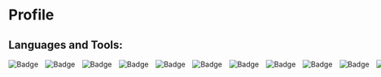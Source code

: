 # Profile

## Languages and Tools:

<div style="white-space: nowrap;">
  <img alt="Badge" style="margin-right: 10px;" src="https://img.shields.io/badge/python%20-%2314354C.svg?&style=for-the-badge&logo=python&logoColor=white"/>
  <img alt="Badge" style="margin-right: 10px;" src="https://img.shields.io/badge/jupyter_notebook%20-%23F37626.svg?&style=for-the-badge&logo=jupyter&logoColor=white"/>
  <img alt="Badge" style="margin-right: 10px;" src="https://img.shields.io/badge/node.js%20-%2343853D.svg?&style=for-the-badge&logo=node.js&logoColor=white"/>
  <img alt="Badge" style="margin-right: 10px;" src="https://img.shields.io/badge/javascript%20-%23323330.svg?&style=for-the-badge&logo=javascript&logoColor=%23F7DF1E"/>
  <img alt="Badge" style="margin-right: 10px;" src="https://img.shields.io/badge/dart-%230175C2.svg?&style=for-the-badge&logo=dart&logoColor=white"/>
  <img alt="Badge" style="margin-right: 10px;" src="https://img.shields.io/badge/flutter-%2302569B.svg?&style=for-the-badge&logo=flutter&logoColor=white"/>
  <img alt="Badge" style="margin-right: 10px;" src="https://img.shields.io/badge/pytorch-%23EE4C2C.svg?&style=for-the-badge&logo=pytorch&logoColor=white"/>
  <img alt="Badge" style="margin-right: 10px;" src="https://img.shields.io/badge/keras-%23D00000.svg?&style=for-the-badge&logo=keras&logoColor=white"/>
  <img alt="Badge" style="margin-right: 10px;" src="https://img.shields.io/badge/tensorflow-%23FF6F00.svg?&style=for-the-badge&logo=tensorflow&logoColor=white"/>
  <img alt="Badge" style="margin-right: 10px;" src="https://img.shields.io/badge/opencv%20-%23FFBB00.svg?&style=for-the-badge&logo=Canonical&logoColor=white"/>
  <img alt="Badge" style="margin-right: 10px;" src="https://img.shields.io/badge/html5%20-%23E34F26.svg?&style=for-the-badge&logo=html5&logoColor=white"/>
  <img alt="Badge" style="margin-right: 10px;" src="https://img.shields.io/badge/css3%20-%231572B6.svg?&style=for-the-badge&logo=css3&logoColor=white"/>
  <img alt="Badge" style="margin-right: 10px;" src="https://img.shields.io/badge/flask%20-%23000.svg?&style=for-the-badge&logo=flask&logoColor=white"/>
  <img alt="Badge" style="margin-right: 10px;" src="https://img.shields.io/badge/shell_script%20-%23121011.svg?&style=for-the-badge&logo=gnu-bash&logoColor=white"/>
</div>
